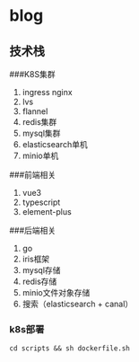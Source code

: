 # blog

## 技术栈
###K8S集群
1. ingress nginx
1. lvs
1. flannel
1. redis集群
1. mysql集群
1. elasticsearch单机
1. minio单机

###前端相关
1. vue3
1. typescript
1. element-plus

###后端相关
1. go
1. iris框架
1. mysql存储
1. redis存储
1. minio文件对象存储
1. 搜索（elasticsearch + canal）

### k8s部署
```shell 
cd scripts && sh dockerfile.sh
```